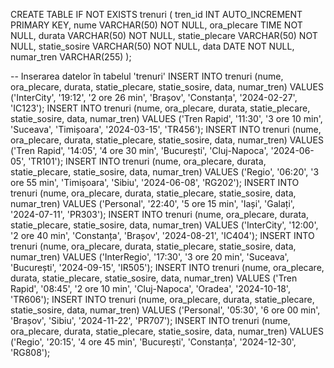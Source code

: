CREATE TABLE IF NOT EXISTS trenuri (
    tren_id INT AUTO_INCREMENT PRIMARY KEY,
    nume VARCHAR(50) NOT NULL,
    ora_plecare TIME NOT NULL,
    durata VARCHAR(50) NOT NULL,
    statie_plecare VARCHAR(50) NOT NULL,
    statie_sosire VARCHAR(50) NOT NULL,
    data DATE NOT NULL,
    numar_tren VARCHAR(255)
);

-- Inserarea datelor în tabelul 'trenuri'
INSERT INTO trenuri (nume, ora_plecare, durata, statie_plecare, statie_sosire, data, numar_tren) VALUES ('InterCity', '19:12', '2 ore 26 min', 'Brașov', 'Constanța', '2024-02-27', 'IC123');
INSERT INTO trenuri (nume, ora_plecare, durata, statie_plecare, statie_sosire, data, numar_tren) VALUES ('Tren Rapid', '11:30', '3 ore 10 min', 'Suceava', 'Timișoara', '2024-03-15', 'TR456');
INSERT INTO trenuri (nume, ora_plecare, durata, statie_plecare, statie_sosire, data, numar_tren) VALUES ('Tren Rapid', '14:05', '4 ore 30 min', 'București', 'Cluj-Napoca', '2024-06-05', 'TR101');
INSERT INTO trenuri (nume, ora_plecare, durata, statie_plecare, statie_sosire, data, numar_tren) VALUES ('Regio', '06:20', '3 ore 55 min', 'Timișoara', 'Sibiu', '2024-06-08', 'RG202');
INSERT INTO trenuri (nume, ora_plecare, durata, statie_plecare, statie_sosire, data, numar_tren) VALUES ('Personal', '22:40', '5 ore 15 min', 'Iași', 'Galați', '2024-07-11', 'PR303');
INSERT INTO trenuri (nume, ora_plecare, durata, statie_plecare, statie_sosire, data, numar_tren) VALUES ('InterCity', '12:00', '2 ore 40 min', 'Constanța', 'Brașov', '2024-08-21', 'IC404');
INSERT INTO trenuri (nume, ora_plecare, durata, statie_plecare, statie_sosire, data, numar_tren) VALUES ('InterRegio', '17:30', '3 ore 20 min', 'Suceava', 'București', '2024-09-15', 'IR505');
INSERT INTO trenuri (nume, ora_plecare, durata, statie_plecare, statie_sosire, data, numar_tren) VALUES ('Tren Rapid', '08:45', '2 ore 10 min', 'Cluj-Napoca', 'Oradea', '2024-10-18', 'TR606');
INSERT INTO trenuri (nume, ora_plecare, durata, statie_plecare, statie_sosire, data, numar_tren) VALUES ('Personal', '05:30', '6 ore 00 min', 'Brașov', 'Sibiu', '2024-11-22', 'PR707');
INSERT INTO trenuri (nume, ora_plecare, durata, statie_plecare, statie_sosire, data, numar_tren) VALUES ('Regio', '20:15', '4 ore 45 min', 'București', 'Constanța', '2024-12-30', 'RG808');
